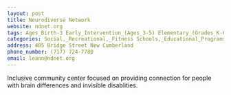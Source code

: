 ```yaml
---
layout: post
title: Neurodiverse Network 
website: ndnet.org
tags: Ages_Birth-3 Early_Intervention_(Ages_3-5) Elementary_(Grades_K-6) Secondary_(Grades_7-12) Post_Secondary_(High_School_and_Beyond)
categories: Social,_Recreational,_Fitness Schools,_Educational_Programs,_Advocacy Transitioning_Youth_and_Adults Accessibility,_Inclusion,_Safety,_Health
address: 405 Bridge Street New Cumberland
phone_number: (717) 724-7780
email: leann@ndnet.org
---
```

Inclusive community center focused on providing connection for people with brain differences and invisible disablities. 